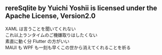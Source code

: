 ## rereSqlite by Yuichi Yoshii is licensed under the Apache License, Version2.0

XAML は言うことを聞いてくれない  
これ以上ランタイムのご機嫌取りはしたくない  
素直に動く分 Flutter の方がいい  
MAUI も WPF も一刻も早くこの世から消えてくれることを祈る
